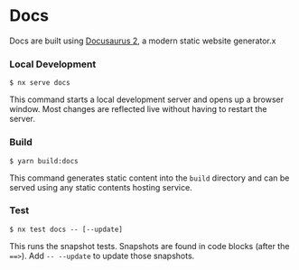 # Docs

Docs are built using [Docusaurus 2](https://docusaurus.io/), a modern static website generator.x

### Local Development

```
$ nx serve docs
```

This command starts a local development server and opens up a browser window. Most changes are reflected live without having to restart the server.

### Build

```
$ yarn build:docs
```

This command generates static content into the `build` directory and can be served using any static contents hosting service.

### Test

```
$ nx test docs -- [--update]
```

This runs the snapshot tests. Snapshots are found in code blocks (after the `==>`). Add `-- --update` to update those snapshots.
